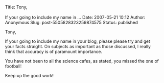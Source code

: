 Title: Tony, <br><br>If your going to include my name in ...
Date: 2007-05-21 10:12
Author: Anonymous
Slug: post-5505828323259874575
Status: published

Tony,  
  
If your going to include my name in your blog, please please try and get your facts straight. On subjects as important as those discussed, I really think that accuracy is of paramount importance.  
  
You have not been to all the science cafes, as stated, you missed the one of football!  
  
Keep up the good work!
